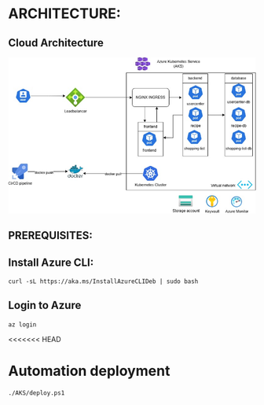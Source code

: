 # ARCHITECTURE:
## Cloud Architecture

![alt text](<AKS Architecture-2.jpg>)

## PREREQUISITES:
## Install Azure CLI:

```
curl -sL https://aka.ms/InstallAzureCLIDeb | sudo bash
```
## Login to Azure

```
az login
```
<<<<<<< HEAD

# Automation deployment

```
./AKS/deploy.ps1
```
